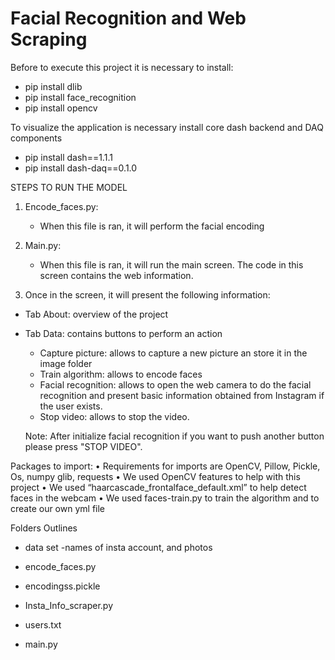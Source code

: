 # Facial Recognition and Web Scraping

Before to execute this project it is necessary to install:

- pip install dlib
- pip install face_recognition
- pip install opencv

To visualize the application is necessary install core dash backend and DAQ components

- pip install dash==1.1.1  
- pip install dash-daq==0.1.0 


STEPS TO RUN THE MODEL

1. Encode_faces.py:
    - When this file is ran, it will perform the facial encoding
 
2. Main.py: 
   - When this file is ran, it will run the main screen. The code in this screen contains the web information.

3. Once in the screen, it will present the following information:

 - Tab About: overview of the project
 - Tab Data: contains buttons to perform an action
    - Capture picture: allows to capture a new picture an store it in the image folder
    - Train algorithm: allows to encode faces
    - Facial recognition: allows to open the web camera to do the facial recognition and present basic information 
      obtained from Instagram if the user exists.
    - Stop video: allows to stop the video. 
    
    Note: After initialize facial recognition if you want to push another button please press "STOP VIDEO".
         
 
 
 Packages to import:
 •    Requirements for imports are OpenCV, Pillow, Pickle, Os, numpy glib, requests
 •    We used OpenCV features to help with this project
 •    We used “haarcascade_frontalface_default.xml” to help detect faces in the webcam
 •    We used faces-train.py to train the algorithm and to create our own yml file
 
 
 
 
 Folders Outlines
 - data set
 -names of insta account, and photos 
 
 - encode_faces.py
 - encodingss.pickle
 - Insta_Info_scraper.py
 - users.txt
 - main.py
 
 
 
